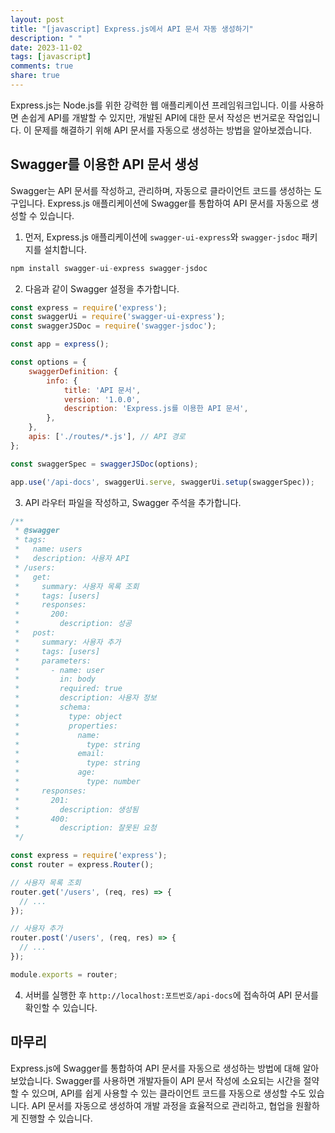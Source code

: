 ```yaml
---
layout: post
title: "[javascript] Express.js에서 API 문서 자동 생성하기"
description: " "
date: 2023-11-02
tags: [javascript]
comments: true
share: true
---
```


Express.js는 Node.js를 위한 강력한 웹 애플리케이션 프레임워크입니다. 이를 사용하면 손쉽게 API를 개발할 수 있지만, 개발된 API에 대한 문서 작성은 번거로운 작업입니다. 이 문제를 해결하기 위해 API 문서를 자동으로 생성하는 방법을 알아보겠습니다.

## Swagger를 이용한 API 문서 생성

Swagger는 API 문서를 작성하고, 관리하며, 자동으로 클라이언트 코드를 생성하는 도구입니다. Express.js 애플리케이션에 Swagger를 통합하여 API 문서를 자동으로 생성할 수 있습니다.

1. 먼저, Express.js 애플리케이션에 `swagger-ui-express`와 `swagger-jsdoc` 패키지를 설치합니다.
```javascript
npm install swagger-ui-express swagger-jsdoc
```

2. 다음과 같이 Swagger 설정을 추가합니다.
```javascript
const express = require('express');
const swaggerUi = require('swagger-ui-express');
const swaggerJSDoc = require('swagger-jsdoc');

const app = express();

const options = {
    swaggerDefinition: {
        info: {
            title: 'API 문서',
            version: '1.0.0',
            description: 'Express.js를 이용한 API 문서',
        },
    },
    apis: ['./routes/*.js'], // API 경로
};

const swaggerSpec = swaggerJSDoc(options);

app.use('/api-docs', swaggerUi.serve, swaggerUi.setup(swaggerSpec));
```

3. API 라우터 파일을 작성하고, Swagger 주석을 추가합니다.
```javascript
/**
 * @swagger
 * tags:
 *   name: users
 *   description: 사용자 API
 * /users:
 *   get:
 *     summary: 사용자 목록 조회
 *     tags: [users]
 *     responses:
 *       200:
 *         description: 성공
 *   post:
 *     summary: 사용자 추가
 *     tags: [users]
 *     parameters:
 *       - name: user
 *         in: body
 *         required: true
 *         description: 사용자 정보
 *         schema:
 *           type: object
 *           properties:
 *             name:
 *               type: string
 *             email:
 *               type: string
 *             age:
 *               type: number
 *     responses:
 *       201:
 *         description: 생성됨
 *       400:
 *         description: 잘못된 요청
 */

const express = require('express');
const router = express.Router();

// 사용자 목록 조회
router.get('/users', (req, res) => {
  // ...
});

// 사용자 추가
router.post('/users', (req, res) => {
  // ...
});

module.exports = router;
```

4. 서버를 실행한 후 `http://localhost:포트번호/api-docs`에 접속하여 API 문서를 확인할 수 있습니다.

## 마무리

Express.js에 Swagger를 통합하여 API 문서를 자동으로 생성하는 방법에 대해 알아보았습니다. Swagger를 사용하면 개발자들이 API 문서 작성에 소요되는 시간을 절약할 수 있으며, API를 쉽게 사용할 수 있는 클라이언트 코드를 자동으로 생성할 수도 있습니다. API 문서를 자동으로 생성하여 개발 과정을 효율적으로 관리하고, 협업을 원활하게 진행할 수 있습니다.